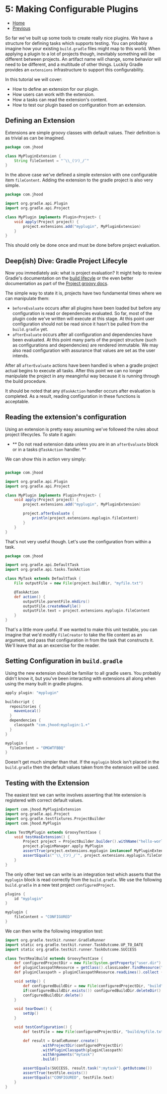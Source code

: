 # 5: Making Configurable Plugins

- [Home](../README.md)
- [Previous](4-making-unit-testable-plugins.md)

So far we've built up some tools to create really nice plugins. We have a structure for defining tasks which supports testing. You can probably imagine how your existing ``build.gradle`` files might map to this world. When applying a plugin to a lot of projects though, inevitably something will ibe different between projects.  An artifact name will change, some behavior will need to be different, and a multitude of other things. Luckily Gradle provides an ``extensions`` infrastructure to support this configurability.

In this tutorial we will cover:

- How to define an extension for our plugin.
- How users can work with the extension.
- How a tasks can read the extension's content.
- How to test our plugin based on configuration from an extension.

## Defining an Extension

Extensions are simple groovy classes with default values. Their definition is as trivial as can be imagined.

```groovy
package com.jhood

class MyPluginExtension {
    String fileContent = "¯\\_(ツ)_/¯"
}
```

In the above case we've defined a simple extension with one configurable item ``fileContent``. Adding the extension to the gradle project is also very simple.

``` groovy
package com.jhood

import org.gradle.api.Plugin
import org.gradle.api.Project

class MyPlugin implements Plugin<Project> {
    void apply(Project project) {
		project.extensions.add("myplugin", MyPluginExtension)
    }
}
```

This should only be done once and must be done before project evaluation. 

## Deep(ish) Dive: Gradle Project Lifecyle

Now you immediately ask: what is project evaluation? It might help to review Gradle's documentation on the [build lifecyle](https://docs.gradle.org/current/userguide/build_lifecycle.html) or the even better documentation as part of the [Project groovy docs](https://docs.gradle.org/current/javadoc/org/gradle/api/Project.html).

The simple way to state it is, projects have two fundamental times where we can manipulate them: 
- ``beforeEvaluate`` occurs after all plugins have been loaded but before any configuration is read or dependencies evaluated. So far, most of the plugin code we've written will execute at this stage. At this point user configuration should not be read since it hasn't be pulled from the ``build.gradle`` yet.
- ``afterEvaluate`` occurs after all configuration and dependencies have been evaluated. At this point many parts of the project structure (such as configurations and dependencies) are rendered immutable. We may also read configuration with assurance that values are set as the user intends.

After all ``afterEvaluate`` actions have been handled is when a gradle project actual begins to execute all tasks. After this point we can no longer manipulate the project in any meanginful way because it is running through the build procedure.

It should be noted that any ``@TaskAction`` handler occurs after evaluation is completed. As a result, reading configuration in these functions is acceptable.

## Reading the extension's configuration

Using an extension is pretty easy assuming we've followed the rules about project lifecycles. To state it again:

- ** Do not read extension data unless you are in an ``afterEvaluate`` block or in a tasks ``@TaskAction`` handler. **

We can show this in action very simply:

```groovy

package com.jhood

import org.gradle.api.Plugin
import org.gradle.api.Project

class MyPlugin implements Plugin<Project> {
    void apply(Project project) {
		project.extensions.add("myplugin", MyPluginExtension)

		project.afterEvaluate {
			println(project.extensions.myplugin.fileContent)
		}
    }
}

```

That's not very useful though. Let's use the configuration from within a task.

```groovy
package com.jhood

import org.gradle.api.DefaultTask
import org.gradle.api.tasks.TaskAction

class MyTask extends DefaultTask {
    File outputFile = new File(project.buildDir, "myfile.txt")

    @TaskAction
    def action() {
        outputFile.parentFile.mkdirs()
        outputFile.createNewFile()
        outputFile.text = project.extensions.myplugin.fileContent
    }
}
```

That's a little more useful. If we wanted to make this unit testable, you can imagine that we'd modify ``FileCreator`` to take the file content as an argument, and pass that configuration in from the task that constructs it. We'll leave that as an excercise for the reader.

## Setting Configuration in ``build.gradle``

Using the new extension should be familiar to all gradle users. You probably didn't know it, but you've been interacting with extensions all along when using the many built in gradle plugins.

```groovy
apply plugin: "myplugin"

buildscript {
  repositories {
    mavenLocal()
  }
  dependencies {
    classpath "com.jhood:myplugin:1.+"
  }
}

myplugin {
  fileContent = "OMGWTFBBQ"
}

```

Doesn't get much simpler than that. If the ``myplugin`` block isn't placed in the ``build.gradle`` then the default values taken from the extension will be used.

## Testing with the Extension

The easiest test we can write involves asserting that hte extension is registered with correct default values.

```groovy
import com.jhood.MyPluginExtension
import org.gradle.api.Project
import org.gradle.testfixtures.ProjectBuilder
import com.jhood.MyPlugin

class TestMyPlugin extends GroovyTestCase {
    void testHasExtension() {
        Project project = ProjectBuilder.builder().withName("hello-world").build()
        project.pluginManager.apply MyPlugin
        assertTrue(project.extensions.myplugin instanceof MyPluginExtension)
        assertEquals("¯\\_(ツ)_/¯", project.extensions.myplugin.fileContent)
    }
}
```

The only other test we can write is an integration test which asserts that the ``myplugin`` block is read correctly from the ``build.gradle``.  We use the following ``build.gradle`` in a new test project ``configuredProject``.

```groovy
plugins {
    id "myplugin"
}

myplugin {
    fileContent = "CONFIGURED"
}
```

We can then write the following integration test:

```groovy
import org.gradle.testkit.runner.GradleRunner
import static org.gradle.testkit.runner.TaskOutcome.UP_TO_DATE
import static org.gradle.testkit.runner.TaskOutcome.SUCCESS

class TestRealBuild extends GroovyTestCase {
    def configuredProjectDir = new File(System.getProperty("user.dir") + "/testProjects/configuredProject")
    def pluginClasspathResource = getClass().classLoader.findResource("plugin-classpath.txt")
    def pluginClasspath = pluginClasspathResource.readLines().collect { new File(it) }

    void setUp() {
        def configuredBuildDir = new File(configuredProjectDir, "build")
        if(configuredBuildDir.exists()) configuredBuildDir.deleteDir()
        configuredBuildDir.delete()
    }

    void tearDown() {
        setUp()
    }

    void testConfiguration() {
        def testFile = new File(configuredProjectDir, "build/myfile.txt")

        def result = GradleRunner.create()
                .withProjectDir(configuredProjectDir)
                .withPluginClasspath(pluginClasspath)
                .withArguments("mytask")
                .build()

        assertEquals(SUCCESS, result.task(":mytask").getOutcome())
        assertTrue(testFile.exists())
        assertEquals("CONFIGURED", testFile.text)
    }
}
```


